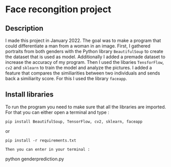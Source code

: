 # Face recongition project
## Description
I made this project in January 2022. The goal was to make a program that could differentiate a man from a woman in an image. First, I gathered portraits from both genders with the Python library ```BeautifulSoup``` to create the dataset that is used as model. Additionally I added a premade dataset to increase the accuracy of my program. Then I used the libaries ```TensforFlow```, ```cv2``` and ```sklearn``` to train the model and analyze the pictures.
I added a feature that compares the similiarities between two individuals and sends back a similiarity score. For this I used the library ```faceapp```.

## Install libraries
To run the program you need to make sure that all the libraries are imported. For that you can either open a terminal and type :
```
pip install BeautifulSoup, TensorFlow, cv2, sklearn, faceapp
```
or
```
pip install -r requirements.txt

Then you can enter in your terminal :
```
python genderprediction.py
```

